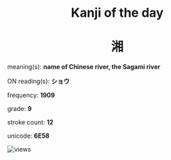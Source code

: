 <h1 align="center">Kanji of the day</h1>
<h1 align="center">湘</h1>
<p align="left">meaning(s): <b>name of Chinese river, the Sagami river</b></p>
<p align="left">ON reading(s): <b>ショウ</b></p>
<p align="left">frequency: <b>1909</b></p>
<p align="left">grade: <b>9</b></p>
<p align="left">stroke count: <b>12</b></p>
<p align="left">unicode: <b>6E58</b></p>
<p align="left"><img src="https://komarev.com/ghpvc/?username=tristanwagner-kanjioftheday&label=Views&color=0e75b6&style=flat" alt="views"/></p>
